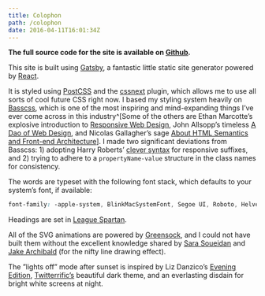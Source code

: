 ```yaml
---
title: Colophon
path: /colophon
date: 2016-04-11T16:01:34Z
---
```


**The full source code for the site is available on [Github](https://github.com/kylegach).**

This site is built using [Gatsby](https://github.com/gatsbyjs/gatsby/), a fantastic little static site generator powered by [React](https://facebook.github.io/react/).

It is styled using [PostCSS](http://postcss.org/) and the [cssnext](http://cssnext.io/) plugin, which allows me to use all sorts of cool future CSS right now. I based my styling system heavily on [Basscss](http://www.basscss.com/), which is one of the most inspiring and mind-expanding things I’ve ever come across in this industry^[Some of the others are Ethan Marcotte’s explosive introduction to [Responsive Web Design](http://alistapart.com/article/responsive-web-design), John Allsopp’s timeless [A Dao of Web Design](http://alistapart.com/article/dao), and Nicolas Gallagher’s sage [About HTML Semantics and Front-end Architecture](nicolasgallagher.com/about-html-semantics-front-end-architecture/)]. I made two significant deviations from Basscss: 1) adopting Harry Roberts’ [clever syntax](http://csswizardry.com/2015/08/bemit-taking-the-bem-naming-convention-a-step-further/#responsive-suffixes) for responsive suffixes, and 2) trying to adhere to a `propertyName-value` structure in the class names for consistency.

The words are typeset with the following font stack, which defaults to your system’s font, if available:

```css
font-family: -apple-system, BlinkMacSystemFont, Segoe UI, Roboto, Helvetica Neue, Helvetica, sans-serif;
```

Headings are set in [League Spartan](https://www.theleagueofmoveabletype.com/league-spartan).

All of the SVG animations are powered by [Greensock](https://greensock.com/gsap), and I could not have built them without the excellent knowledge shared by [Sara Soueidan](https://sarasoueidan.com/tags/svg/) and [Jake Archibald](https://jakearchibald.com/2013/animated-line-drawing-svg/) (for the nifty line drawing effect).

The ”lights off” mode after sunset is inspired by Liz Danzico’s [Evening Edition](http://bobulate.com/post/1216102383/evening-edition), [Twitterrific’s](http://twitterrific.com/ios) beautiful dark theme, and an everlasting disdain for bright white screens at night.
